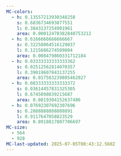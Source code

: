 ```yaml
---
MC-colors:
  - h: 0.13557213930348258
    s: 0.6836734693877551
    l: 0.3843137254901961
    area: 0.00012470382840753212
  - h: 0.6166666666666667
    s: 0.32258064516129037
    l: 0.1215686274509804
    area: 0.008479860331712184
  - h: 0.03333333333333362
    s: 0.02512562814070357
    l: 0.39019607843137255
    area: 0.017583239805462027
  - h: 0.08333333333333372
    s: 0.03614457831325305
    l: 0.6745098039215687
    area: 0.0819304152637486
  - h: 0.07692307692307696
    s: 0.2888888888888891
    l: 0.9117647058823529
    area: 0.8918817807706697
MC-size:
  - 564
  - 928
MC-last-updated: 2025-07-05T08:43:12.560Z
---
```

